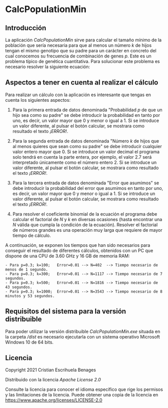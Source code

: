 # CalcPopulationMin

## Introducción

La aplicación *CalcPopulationMin* sirve para calcular el tamaño mínimo de la población que sería necesaria para que al menos un número *k* de hijos tengan el mismo genotipo que su padre para un carácter en concreto del cual conocemos su frecuencia de combinación de genes *p*. Este es un problema típico de genética cuantitativa. Para solucionar este problema es necesario resolver la siguiente ecuación:



## Aspectos a tener en cuenta al realizar el cálculo

Para realizar un cálculo con la aplicación es interesante que tengas en cuenta los siguientes aspectos:

1. Para la primera entrada de datos denominada "Probabilidad *p* de que un hijo sea como su padre" se debe introducir la probabilidad en tanto por uno, es decir, un valor mayor que 0 y menor o igual a 1.
Si se introduce un valor diferente, al pulsar el botón calcular, se mostrara como resultado el texto *¡ERROR!*.

2. Para la segunda entrada de datos denominada "Número *k* de hijos que al menos quieres que sean como su padre" se debe introducir cualquier valor entero mayor que 0.
Si se introduce un valor decimal el programa solo tendrá en cuenta la parte entera, por ejemplo, el valor 2.7 será interpretado únicamente como el número entero 2.
Si se introduce un valor diferente, al pulsar el botón calcular, se mostrara como resultado el texto *¡ERROR!*.

3. Para la tercera entrada de datos denominada "Error que asumimos" se debe introducir la probabilidad del error que asumimos en tanto por uno, es decir, un valor mayor que 0 y menor o igual a 1.
Si se introduce un valor diferente, al pulsar el botón calcular, se mostrara como resultado el texto *¡ERROR!*.

4. Para resolver el coeficiente binomial de la ecuación el programa debe calcular el factorial de *N* y *k* en diversas ocasiones (hasta encontrar una *N* válida que cumpla la condición de la ecuación). Resolver el factorial de números grandes es una operación muy larga que requiere de mayor tiempo de cálculo.

A continuación, se exponen los tiempos que han sido necesarios para conseguir el resultado de diferentes cálculos, obtenidos con un PC que dispone de una CPU de 3.60 GHz y 16 GB de memoria RAM:

    - Para p=0.3; k=100;   Error=0.01 --> N=402  --> Tiempo necesario de menos de 1 segundo.
    - Para p=0.3; k=300;   Error=0.01 --> N=1117 --> Tiempo necesario de 7 segundos.
    - Para p=0.3; k=500;   Error=0.01 --> N=1816 --> Tiempo necesario de 43 segundos.
    - Para p=0.3; k=1000;  Error=0.01 --> N=3543 --> Tiempo necesario de 8 minutos y 53 segundos.



## Requisitos del sistema para la versión distribuible

Para poder utilizar la versión distribuible *CalcPopulationMin.exe* situada en la carpeta */dist* es necesario ejecutarla con un sistema operativo Microsoft Windows 10 de 64 bits.



## Licencia

Copyright 2021 Cristian Escrihuela Benages

Distribuido con la licencia *Apache License 2.0*

Consulte la licencia para conocer el idioma específico que rige los permisos y las limitaciones de la licencia.
Puede obtener una copia de la licencia en https://www.apache.org/licenses/LICENSE-2.0
